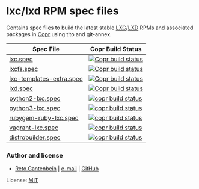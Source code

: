 # lxc/lxd RPM spec files

Contains spec files to build the latest stable [LXC](https://github.com/lxc/lxc)/[LXD](https://github.com/lxc/lxd)
RPMs and associated packages in [Copr](https://copr.fedorainfracloud.org/coprs/ganto/lxc3)
using tito and git-annex.

| Spec File                | Copr Build Status                  |
| ------------------------ | ---------------------------------- | 
| [lxc.spec](lxc/lxc.spec) | [![Copr build status](https://copr.fedorainfracloud.org/coprs/ganto/lxc3/package/lxc/status_image/last_build.png)](https://copr.fedorainfracloud.org/coprs/ganto/lxc3/package/lxc/) |
| [lxcfs.spec](lxcfs/lxcfs.spec) | [![Copr build status](https://copr.fedorainfracloud.org/coprs/ganto/lxc3/package/lxcfs/status_image/last_build.png)](https://copr.fedorainfracloud.org/coprs/ganto/lxc3/package/lxcfs/) |
| [lxc-templates-extra.spec](lxc-templates-extra/lxc-templates-extra.spec) | [![Copr build status](https://copr.fedorainfracloud.org/coprs/ganto/lxc3/package/lxc-templates-extra/status_image/last_build.png)](https://copr.fedorainfracloud.org/coprs/ganto/lxc3/package/lxc-templates-extra/) |
| [lxd.spec](lxd/lxd.spec) | [![Copr build status](https://copr.fedorainfracloud.org/coprs/ganto/lxc3/package/lxd/status_image/last_build.png)](https://copr.fedorainfracloud.org/coprs/ganto/lxc3/package/lxd/) |
| [python2-lxc.spec](python2-lxc/python2-lxc.spec) | [![copr build status](https://copr.fedorainfracloud.org/coprs/ganto/lxc3/package/python2-lxc/status_image/last_build.png)](https://copr.fedorainfracloud.org/coprs/ganto/lxc3/package/python2-lxc/) |
| [python3-lxc.spec](python3-lxc/python3-lxc.spec) | [![copr build status](https://copr.fedorainfracloud.org/coprs/ganto/lxc3/package/python3-lxc/status_image/last_build.png)](https://copr.fedorainfracloud.org/coprs/ganto/lxc3/package/python3-lxc/) |
| [rubygem-ruby-lxc.spec](rubygem-ruby-lxc/rubygem-ruby-lxc.spec) | [![copr build status](https://copr.fedorainfracloud.org/coprs/ganto/lxc3/package/rubygem-ruby-lxc/status_image/last_build.png)](https://copr.fedorainfracloud.org/coprs/ganto/lxc3/package/rubygem-ruby-lxc/) |
| [vagrant-lxc.spec](vagrant-lxc/vagrant-lxc.spec) | [![copr build status](https://copr.fedorainfracloud.org/coprs/ganto/lxc3/package/vagrant-lxc/status_image/last_build.png)](https://copr.fedorainfracloud.org/coprs/ganto/lxc3/package/vagrant-lxc/) |
| [distrobuilder.spec](distrobuilder/distrobuilder.spec) | [![copr build status](https://copr.fedorainfracloud.org/coprs/ganto/lxc3/package/distrobuilder/status_image/last_build.png)](https://copr.fedorainfracloud.org/coprs/ganto/lxc3/package/distrobuilder/) |


### Author and license

- [Reto Gantenbein](https://linuxmonk.ch/) | [e-mail](mailto:reto.gantenbein@linuxmonk.ch) | [GitHub](https://github.com/ganto)

License: [MIT](https://tldrlegal.com/license/mit-license)

